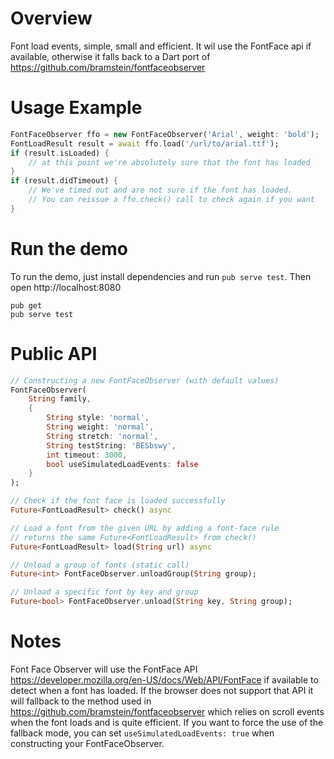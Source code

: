 # Overview

Font load events, simple, small and efficient. 
It wil use the FontFace api if available, otherwise it falls back to a Dart port of https://github.com/bramstein/fontfaceobserver

# Usage Example

```dart
FontFaceObserver ffo = new FontFaceObserver('Arial', weight: 'bold');
FontLoadResult result = await ffo.load('/url/to/arial.ttf');
if (result.isLoaded) {
    // at this point we're absolutely sure that the font has loaded
}
if (result.didTimeout) {
    // We've timed out and are not sure if the font has loaded.
    // You can reissue a ffo.check() call to check again if you want
}
```

# Run the demo

To run the demo, just install dependencies and run `pub serve test`. 
Then open http://localhost:8080 
```
pub get
pub serve test
```

# Public API

```dart
// Constructing a new FontFaceObserver (with default values)
FontFaceObserver(
    String family,
    {
        String style: 'normal',
        String weight: 'normal',
        String stretch: 'normal',
        String testString: 'BESbswy',
        int timeout: 3000,
        bool useSimulatedLoadEvents: false
    }
);

// Check if the font face is loaded successfully
Future<FontLoadResult> check() async

// Load a font from the given URL by adding a font-face rule
// returns the same Future<FontLoadResult> from check()
Future<FontLoadResult> load(String url) async

// Unload a group of fonts (static call)
Future<int> FontFaceObserver.unloadGroup(String group);

// Unload a specific font by key and group
Future<bool> FontFaceObserver.unload(String key, String group);
```

# Notes
Font Face Observer will use the FontFace API
https://developer.mozilla.org/en-US/docs/Web/API/FontFace if available to detect
when a font has loaded. If the browser does not support that API it will
fallback to the method used in https://github.com/bramstein/fontfaceobserver which
relies on scroll events when the font loads and is quite efficient. If you want
to force the use of the fallback mode, you can set
`useSimulatedLoadEvents: true` when constructing your FontFaceObserver.
